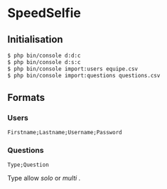 # SpeedSelfie

## Initialisation
```sh
$ php bin/console d:d:c
$ php bin/console d:s:c
$ php bin/console import:users equipe.csv
$ php bin/console import:questions questions.csv
```

## Formats

### Users
```
Firstname;Lastname;Username;Password
```
### Questions
```
Type;Question
```
Type allow *solo* or *multi* .